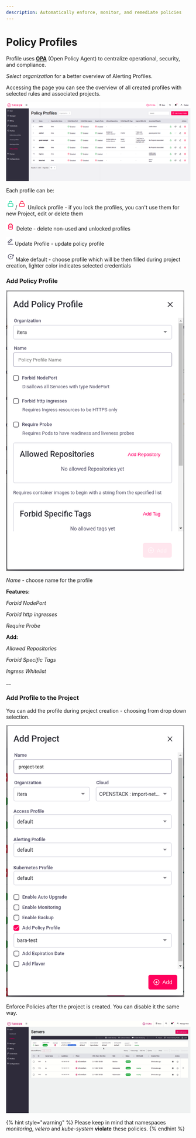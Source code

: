 ```yaml
---
description: Automatically enforce, monitor, and remediate policies
---
```


# Policy Profiles

Profile uses [**OPA**](https://www.openpolicyagent.org) (Open Policy Agent) to centralize operational, security, and compliance.



_Select organization_ for a better overview of Alerting Profiles.

Accessing the page you can see the overview of all created profiles with selected rules and associated projects.

![Fig. 1: Policy Profiles](<../.gitbook/assets/policy profiles.png>)

Each profile can be:

![](<../.gitbook/assets/lock (3).png>)/![](../.gitbook/assets/unlock.png) Un/lock profile - if you lock the profiles, you can't use them for new Project, edit or delete them

![](<../.gitbook/assets/delete (2).png>) Delete - delete non-used and unlocked profiles

![](../.gitbook/assets/edit.png)Update Profile - update policy profile

![](<../.gitbook/assets/make default.png>)Make default - choose profile which will be then filled during project creation, lighter color indicates selected credentials



### Add Policy Profile

![Fig. 2: Add Policy Profile](<../.gitbook/assets/add pp.png>)

_Name_ - choose name for the profile

**Features:**

_Forbid NodePort_

_Forbid http ingresses_

_Require Probe_

**Add:**

_Allowed Repositories_

_Forbid Specific Tags_

_Ingress Whitelist_

__

### Add Profile to the Project

You can add the profile during project creation - choosing from drop down selection.

![Fig. 3: Add Policy during Project creation](<../.gitbook/assets/add pp project creation.png>)

Enforce Policies after the project is created. You can disable it the same way.

![Fig. 4: Add Policy after Project is created](<../.gitbook/assets/enforce policy.gif>)



{% hint style="warning" %}
Please keep in mind that namespaces _monitoring_, _velero_ and _kube-system_ **violate** these policies.
{% endhint %}
